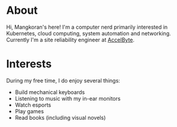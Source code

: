 # About

Hi, Mangkoran's here! I'm a computer nerd primarily interested in Kubernetes, cloud computing,
system automation and networking. Currently I'm a site reliability engineer at
[AccelByte](https://accelbyte.io/).

# Interests

During my free time, I do enjoy several things:

- Build mechanical keyboards
- Listening to music with my in-ear monitors
- Watch esports
- Play games
- Read books (including visual novels)
